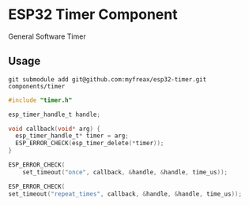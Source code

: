 # ESP32 Timer Component
General Software Timer

## Usage
```
git submodule add git@github.com:myfreax/esp32-timer.git components/timer
```
```c
#include "timer.h"

esp_timer_handle_t handle;

void callback(void* arg) {
  esp_timer_handle_t* timer = arg;
  ESP_ERROR_CHECK(esp_timer_delete(*timer));
}

ESP_ERROR_CHECK(
    set_timeout("once", callback, &handle, &handle, time_us));

ESP_ERROR_CHECK(
set_timeout("repeat_times", callback, &handle, &handle, time_us));
```